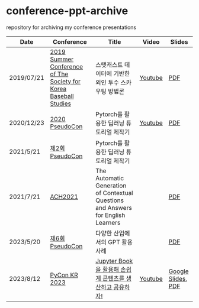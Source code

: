 # conference-ppt-archive
repository for archiving my conference presentations

| Date       | Conference                                                   | Title                                                | Video                                   | Slides                               |
| ---------- | ------------------------------------------------------------ | ---------------------------------------------------- | --------------------------------------- | ------------------------------------ |
| 2019/07/21 | [2019 Summer Conference of The Society for Korea Baseball Studies](2019-SKBS-summer/about.png) | 스탯캐스트 데이터에 기반한 외인 투수 스카우팅 방법론 | [Youtube](https://youtu.be/B50xiVJ8HlU) | [PDF](2019-SKBS-summer/slides.pdf)   |
| 2020/12/23 | [2020 PseudoCon](2020-PseudoCon-1st/about.gif)               | Pytorch를 활용한 딥러닝 튜토리얼 제작기              | [Youtube](https://youtu.be/Agv65GUod-0) | [PDF](2020-PseudoCon-1st/slides.pdf) |
| 2021/5/21  | [제2회 PseudoCon](2021-PseudoCon-2nd/about.png)              | Pytorch를 활용한 딥러닝 튜토리얼 제작기              |                                         |                                      |
| 2021/7/21  | [ACH2021](https://hcommons.org/deposits/item/hc:40637/)              | The Automatic Generation of Contextual Questions and Answers for English Learners              |                                         | [PDF](https://hcommons.org/deposits/download/hc:40638/CONTENT/ach2021.pdf/) |
| 2023/5/20  | [제6회 PseudoCon](https://devocean.sk.com/events/view.do?id=164)              | 다양한 산업에서의 GPT 활용 사례              |                          | [PDF](2023-PseudoCon-6th/%EC%95%88%EC%84%B1%EC%A7%84_%EB%8B%A4%EC%96%91%ED%95%9C%20%EC%82%B0%EC%97%85%EC%97%90%EC%84%9C%EC%9D%98%20GPT%20%ED%99%9C%EC%9A%A9%20%EC%82%AC%EB%A1%80.pdf)                              |
| 2023/8/12  | [PyCon KR 2023](https://2023.pycon.kr/) | [Jupyter Book을 활용해 손쉽게 콘텐츠를 생산하고 공유하자!](https://2023.pycon.kr/session/13)              | [Youtube](https://youtu.be/VXPZ0omr5UE?si=X4PCWUgFTW2BLxEC)  | [Google Slides](https://docs.google.com/presentation/d/1m0oni0cNDULvL8Kixt38gmbN5YHxSdOYVV66xcZlPH0/edit?usp=sharing), [PDF](2023-PyCon-KR/Copy%20of%205_%EC%95%88%EC%84%B1%EC%A7%84_Jupyter%20Book%EC%9D%84%20%ED%99%9C%EC%9A%A9%ED%95%B4%20%EC%86%90%EC%89%BD%EA%B2%8C%20%EC%BD%98%ED%85%90%EC%B8%A0%EB%A5%BC%20%EC%83%9D%EC%82%B0%ED%95%98%EA%B3%A0%20%EA%B3%B5%EC%9C%A0%ED%95%98%EC%9E%90!.pdf)                                     |


